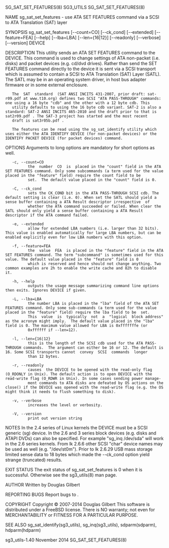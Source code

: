 SG_SAT_SET_FEATURES(8)                                                                            SG3_UTILS                                                                            SG_SAT_SET_FEATURES(8)



NAME
       sg_sat_set_features - use ATA SET FEATURES command via a SCSI to ATA Translation (SAT) layer

SYNOPSIS
       sg_sat_set_features [--count=CO] [--ck_cond] [--extended] [--feature=FEA] [--help] [--lba=LBA] [--len={16|12}] [--readonly] [--verbose] [--version] DEVICE

DESCRIPTION
       This  utility  sends  an ATA SET FEATURES command to the DEVICE.  This command is used to change settings of ATA non-packet (i.e. disks) and packet devices (e.g. cd/dvd drives). Rather than send the
       SET FEATURES command directly to the device it is sent via a SCSI transport which is assumed to contain a SCSI to ATA Translation (SAT) Layer (SATL). The SATL may be in an operating  system  driver,
       in host bus adapter firmware or in some external enclosure.

       The  SAT  standard  (SAT ANSI INCITS 431-2007, prior draft: sat-r09.pdf at www.t10.org) defines two SCSI "ATA PASS-THROUGH" commands: one using a 16 byte "cdb" and the other with a 12 byte cdb. This
       utility defaults to using the 16 byte cdb variant. SAT-2 is also a standard: SAT-2 ANSI INCITS 465-2010 and the draft prior to that is sat2r09.pdf . The SAT-3 project has started and the most recent
       draft is sat3r05b.pdf .

       The features can be read using the sg_sat_identify utility which uses either the ATA IDENTIFY DEVICE (for non-packet devices) or the IDENTIFY PACKET DEVICE (for packet devices) command.

OPTIONS
       Arguments to long options are mandatory for short options as well.

       -c, --count=CO
              the  number  CO  is  placed in the "count" field in the ATA SET FEATURES command. Only some subcommands (a term used for the value placed in the "feature" field) require the count field to be
              set.  The default value placed in the "count" field is 0.

       -C, --ck_cond
              sets the CK_COND bit in the ATA PASS-THROUGH SCSI cdb. The default setting is clear (i.e. 0). When set the SATL should yield a sense buffer containing a ATA Result descriptor irrespective  of
              whether the ATA command succeeded or failed. When clear the SATL should only yield a sense buffer containing a ATA Result descriptor if the ATA command failed.

       -e, --extended
              allow for extended LBA numbers (i.e. larger than 32 bits).  This value is enabled automatically for large LBA numbers, but can be enabled explicitly even for low LBA numbers with this option.

       -f, --feature=FEA
              the  value  FEA  is placed in the "feature" field in the ATA SET FEATURES command. The term "subcommand" is sometimes used for this value. The default value placed in the "feature" field is 0
              which is reserved and hence should not change anything. Two common examples are 2h to enable the write cache and 82h to disable it.

       -h, --help
              outputs the usage message summarizing command line options then exits. Ignores DEVICE if given.

       -L, --lba=LBA
              the number LBA is placed in the "lba" field of the ATA SET FEATURES command. Only some sub-commands (a term used for the value placed in the "feature" field) require the lba field to be  set.
              This  value  is  typically  not  a  "logical  block address" as the acronym might imply.  The default value placed in the "lba" field is 0. The maximum value allowed for LBA is 0xfffffffe (or
              0xffffff if --len=12).

       -l, --len={16|12}
              this is the length of the SCSI cdb used for the ATA PASS-THROUGH commands.  The argument can either be 16 or 12. The default is 16. Some SCSI transports cannot  convey  SCSI  commands  longer
              than 12 bytes.

       -r, --readonly
              causes  the DEVICE to be opened with the read-only flag (O_RDONLY in Unix). The default action is to open DEVICE with the read-write flag (O_RDWR in Unix). In some cases sending power manage-
              ment commands to ATA disks are defeated by OS actions on the close() if the DEVICE was opened with the read-write flag (e.g. the OS might think it needs to flush something to disk).

       -v, --verbose
              increases the level or verbosity.

       -V, --version
              print out version string

NOTES
       In the 2.4 series of Linux kernels the DEVICE must be a SCSI generic (sg) device. In the 2.6 and 3 series block devices (e.g. disks and ATAPI  DVDs)  can  also  be  specified.  For  example  "sg_inq
       /dev/sda" will work in the 2.6 series kernels. From lk 2.6.6 other SCSI "char" device names may be used as well (e.g. "/dev/st0m"). Prior to lk 2.6.29 USB mass storage limited sense data to 18 bytes
       which made the --ck_cond option yield strange (truncated) results.

EXIT STATUS
       The exit status of sg_sat_set_features is 0 when it is successful. Otherwise see the sg3_utils(8) man page.

AUTHOR
       Written by Douglas Gilbert

REPORTING BUGS
       Report bugs to <dgilbert at interlog dot com>.

COPYRIGHT
       Copyright © 2007-2014 Douglas Gilbert
       This software is distributed under a FreeBSD license. There is NO warranty; not even for MERCHANTABILITY or FITNESS FOR A PARTICULAR PURPOSE.

SEE ALSO
       sg_sat_identify(sg3_utils), sg_inq(sg3_utils), sdparm(sdparm), hdparm(hdparm)



sg3_utils-1.40                                                                                  November 2014                                                                          SG_SAT_SET_FEATURES(8)
